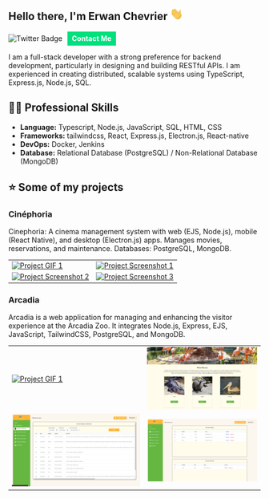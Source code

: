 <h2> Hello there, I'm Erwan Chevrier <img src="https://raw.githubusercontent.com/ABSphreak/ABSphreak/master/gifs/Hi.gif" height="25px"></h2> 

<div style="display: flex; align-items: center; gap: 10px;">

  <!-- Badge Twitter -->
  <a href="https://x.com/DevToolMania" style="text-decoration: none; display: flex; align-items: center;">
    <img src="https://img.shields.io/badge/Twitter-1E90FF?style=for-the-badge&logo=twitter&logoColor=white" alt="Twitter Badge" style="display: inline-block; vertical-align: middle;"/>
  </a>

  <!-- Bouton Contact Me -->
  <a href="chevrier.dev@hotmail.com" style="display: inline-block; padding: 7px 9px; background-color: #00E07F; color: #fff; text-decoration: none;  font-weight: bold; line-height: 1;">
    Contact Me
  </a>

</div>

I am a full-stack developer with a strong preference for backend development, particularly in designing and building RESTful APIs. I am experienced in creating distributed, scalable systems using TypeScript, Express.js, Node.js, SQL. 

## 👨‍💻 Professional Skills

-  **Language:**  Typescript, Node.js, JavaScript, SQL, HTML, CSS
-  **Frameworks:**  tailwindcss, React, Express.js, Electron.js, React-native
-  **DevOps:**   Docker, Jenkins
-  **Database:** Relational Database (PostgreSQL) / Non-Relational Database (MongoDB)

## ⭐️ Some of my projects

### Cinéphoria
Cinephoria: A cinema management system with web (EJS, Node.js), mobile (React Native), and desktop (Electron.js) apps. Manages movies, reservations, and maintenance. Databases: PostgreSQL, MongoDB.


| | |
|---|---|
| [![Project GIF 1](https://github.com/ChevrierDev/Jobify/blob/main/views/public/images/github/gif1.gif)](https://github.com/ChevrierDev/Cinephoria) | [![Project Screenshot 1](https://github.com/ChevrierDev/Jobify/blob/main/views/public/images/github/Capture%20d'écran%202024-07-17%20005944.png)](https://github.com/ChevrierDev/Cinephoria) |
| [![Project Screenshot 2](https://github.com/ChevrierDev/Jobify/blob/main/views/public/images/github/Capture%20d'écran%202024-07-17%20005715.png)](https://github.com/ChevrierDev/Cinephoria) | [![Project Screenshot 3](https://github.com/ChevrierDev/Jobify/blob/main/views/public/images/github/Capture%20d'écran%202024-07-17%20010015.png)](https://github.com/ChevrierDev/Cinephoria) |

### Arcadia
Arcadia is a web application for managing and enhancing the visitor experience at the Arcadia Zoo. It integrates Node.js, Express, EJS, JavaScript, TailwindCSS, PostgreSQL, and MongoDB.

| | |
|---|---|
| [![Project GIF 1](https://github.com/ChevrierDev/Jobify/blob/main/views/public/images/github/gif2.gif)](https://github.com/ChevrierDev/Arcadia) | [![Project Screenshot 1](https://github.com/ChevrierDev/Jobify/blob/main/views/public/images/github/signal-2024-07-17-014005_002.jpeg)](https://github.com/ChevrierDev/Arcadia) |
| [![Project Screenshot 2](https://github.com/ChevrierDev/Jobify/blob/main/views/public/images/github/signal-2024-07-17-014005_004.png)](https://github.com/ChevrierDev/Arcadia) | [![Project Screenshot 3](https://github.com/ChevrierDev/Jobify/blob/main/views/public/images/github/signal-2024-07-17-014005_005.png)](https://github.com/ChevrierDev/Arcadia) |


